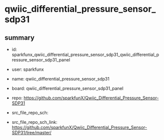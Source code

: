 # qwiic_differential_pressure_sensor_sdp31
 
## summary 
* id: sparkfunx_qwiic_differential_pressure_sensor_sdp31_qwiic_differential_pressure_sensor_sdp31_panel
* user: sparkfunx
* name: qwiic_differential_pressure_sensor_sdp31
* board: qwiic_differential_pressure_sensor_sdp31_panel
* repo: https://github.com/sparkfunX/Qwiic_Differential_Pressure_Sensor-SDP31



* src_file_repo_sch: 
* src_file_repo_sch_link: https://github.com/sparkfunX/Qwiic_Differential_Pressure_Sensor-SDP31/tree/master/




